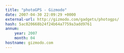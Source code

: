 ```yaml
---
title: "photoGPS - Gizmodo"
date: 2007-04-30 22:09:29 +0000
external-url: http://gizmodo.com/gadgets/photogps/
hash: 5ac020668b24f24b64a7759a3add9761
annum:
    year: 2007
    month: 04
hostname: gizmodo.com
---
```



